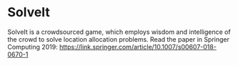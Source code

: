 # SolveIt
SolveIt is a crowdsourced game, which employs wisdom and intelligence of the crowd to solve location allocation problems.
Read the paper in Springer Computing 2019:
https://link.springer.com/article/10.1007/s00607-018-0670-1
